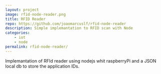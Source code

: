 ```yaml
---
layout: project
image: rfid-node-reader.png
title: RFID Reader
repo: https://github.com/joaomarcuslf/rfid-node-reader
description: Simple implemantation to RFID scan with Node
categories:
    - iot
    - node
permalink: rfid-node-reader/
---
```


Implemantation of RFId reader using nodejs whit raspberryPi and a JSON local db to store the application IDs.
